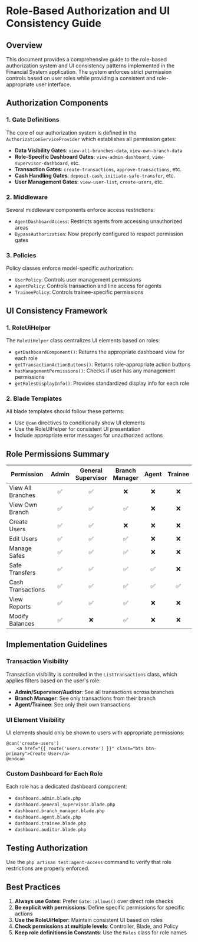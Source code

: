 # Role-Based Authorization and UI Consistency Guide

## Overview

This document provides a comprehensive guide to the role-based authorization system and UI consistency patterns implemented in the Financial System application. The system enforces strict permission controls based on user roles while providing a consistent and role-appropriate user interface.

## Authorization Components

### 1. Gate Definitions

The core of our authorization system is defined in the `AuthorizationServiceProvider` which establishes all permission gates:

- **Data Visibility Gates**: `view-all-branches-data`, `view-own-branch-data`
- **Role-Specific Dashboard Gates**: `view-admin-dashboard`, `view-supervisor-dashboard`, etc.
- **Transaction Gates**: `create-transactions`, `approve-transactions`, etc.
- **Cash Handling Gates**: `deposit-cash`, `initiate-safe-transfer`, etc.
- **User Management Gates**: `view-user-list`, `create-users`, etc.

### 2. Middleware

Several middleware components enforce access restrictions:

- `AgentDashboardAccess`: Restricts agents from accessing unauthorized areas
- `BypassAuthorization`: Now properly configured to respect permission gates

### 3. Policies

Policy classes enforce model-specific authorization:

- `UserPolicy`: Controls user management permissions
- `AgentPolicy`: Controls transaction and line access for agents
- `TraineePolicy`: Controls trainee-specific permissions

## UI Consistency Framework

### 1. RoleUiHelper

The `RoleUiHelper` class centralizes UI elements based on roles:

- `getDashboardComponent()`: Returns the appropriate dashboard view for each role
- `getTransactionActionButtons()`: Returns role-appropriate action buttons
- `hasManagementPermissions()`: Checks if user has any management permissions
- `getRolesDisplayInfo()`: Provides standardized display info for each role

### 2. Blade Templates

All blade templates should follow these patterns:

- Use `@can` directives to conditionally show UI elements
- Use the RoleUiHelper for consistent UI presentation
- Include appropriate error messages for unauthorized actions

## Role Permissions Summary

| Permission | Admin | General Supervisor | Branch Manager | Agent | Trainee | Auditor |
|------------|:-----:|:------------------:|:--------------:|:-----:|:-------:|:-------:|
| View All Branches | ✅ | ✅ | ❌ | ❌ | ❌ | ✅ |
| View Own Branch | ✅ | ✅ | ✅ | ❌ | ❌ | ✅ |
| Create Users | ✅ | ✅ | ❌ | ❌ | ❌ | ❌ |
| Edit Users | ✅ | ✅ | ✅ | ❌ | ❌ | ❌ |
| Manage Safes | ✅ | ✅ | ✅ | ❌ | ❌ | ❌ |
| Safe Transfers | ✅ | ✅ | ✅ | ✅ | ❌ | ❌ |
| Cash Transactions | ✅ | ✅ | ✅ | ✅ | ✅ | ❌ |
| View Reports | ✅ | ✅ | ✅ | ❌ | ❌ | ✅ |
| Modify Balances | ✅ | ❌ | ✅ | ❌ | ❌ | ❌ |

## Implementation Guidelines

### Transaction Visibility

Transaction visibility is controlled in the `ListTransactions` class, which applies filters based on the user's role:

- **Admin/Supervisor/Auditor**: See all transactions across branches
- **Branch Manager**: See only transactions from their branch
- **Agent/Trainee**: See only their own transactions

### UI Element Visibility

UI elements should only be shown to users with appropriate permissions:

```blade
@can('create-users')
    <a href="{{ route('users.create') }}" class="btn btn-primary">Create User</a>
@endcan
```

### Custom Dashboard for Each Role

Each role has a dedicated dashboard component:

- `dashboard.admin.blade.php`
- `dashboard.general_supervisor.blade.php`
- `dashboard.branch_manager.blade.php`
- `dashboard.agent.blade.php`
- `dashboard.trainee.blade.php`
- `dashboard.auditor.blade.php`

## Testing Authorization

Use the `php artisan test:agent-access` command to verify that role restrictions are properly enforced.

## Best Practices

1. **Always use Gates**: Prefer `Gate::allows()` over direct role checks
2. **Be explicit with permissions**: Define specific permissions for specific actions
3. **Use the RoleUiHelper**: Maintain consistent UI based on roles
4. **Check permissions at multiple levels**: Controller, Blade, and Policy
5. **Keep role definitions in Constants**: Use the `Roles` class for role names
